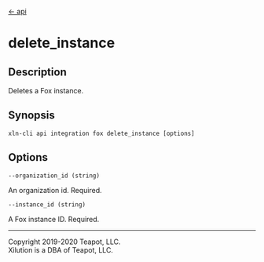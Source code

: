 [<- api](../../../api/index.md)

# delete_instance

## Description

Deletes a Fox instance.

## Synopsis

```
xln-cli api integration fox delete_instance [options]
```

## Options

`--organization_id (string)`

An organization id. Required.

`--instance_id (string)`

A Fox instance ID. Required.

---
Copyright 2019-2020 Teapot, LLC.  
Xilution is a DBA of Teapot, LLC.
